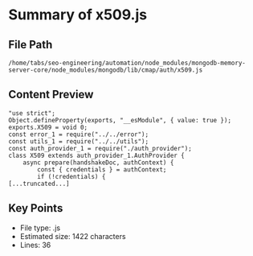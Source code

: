 # Summary of x509.js
  
## File Path
`/home/tabs/seo-engineering/automation/node_modules/mongodb-memory-server-core/node_modules/mongodb/lib/cmap/auth/x509.js`

## Content Preview
```
"use strict";
Object.defineProperty(exports, "__esModule", { value: true });
exports.X509 = void 0;
const error_1 = require("../../error");
const utils_1 = require("../../utils");
const auth_provider_1 = require("./auth_provider");
class X509 extends auth_provider_1.AuthProvider {
    async prepare(handshakeDoc, authContext) {
        const { credentials } = authContext;
        if (!credentials) {
[...truncated...]
```

## Key Points
- File type: .js
- Estimated size: 1422 characters
- Lines: 36

